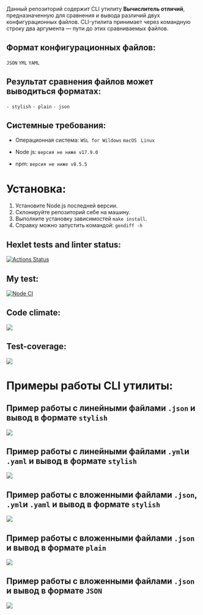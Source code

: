 Данный репозиторий содержит CLI утилиту **Вычислитель отличий**, предназначенную для сравнения и вывода различий двух конфигурационных файлов.
CLI-утилита принимает через командную строку два аргумента — пути до этих сравниваемых файлов.

## Формат конфигурационных файлов:

`JSON`
`YML`
`YAML`

## Результат сравнения файлов может выводиться форматах:

`- stylish`
`- plain`
`- json`

## Системные требования:

- Операционная система:
  `WSL for Wildows`
  `macOS `
  `Linux`

- Node js:
  `версия не ниже v17.9.0`

- npm:
  `версия не ниже v8.5.5`

# Установка:

1. Установите Node.js последней версии.
2. Склонируйте репозиторий себе на машину.
3. Выполните установку зависимостей `make install`.
4. Справку можно запустить командой: `gendiff -h`

## Hexlet tests and linter status:

[![Actions Status](https://github.com/Starodubtcev/frontend-project-lvl2/workflows/hexlet-check/badge.svg)](https://github.com/Starodubtcev/frontend-project-lvl2/actions)

## My test:

[![Node CI](https://github.com/Starodubtcev/frontend-project-lvl2/actions/workflows/nodejs.yml/badge.svg)](https://github.com/Starodubtcev/frontend-project-lvl2/actions/workflows/nodejs.yml)

## Code climate:

<a href="https://codeclimate.com/github/Starodubtcev/frontend-project-lvl2/maintainability"><img src="https://api.codeclimate.com/v1/badges/ebd5b4f66a820ce8da9e/maintainability" /></a>

## Test-coverage:

<a href="https://codeclimate.com/github/Starodubtcev/frontend-project-lvl2/test_coverage"><img src="https://api.codeclimate.com/v1/badges/ebd5b4f66a820ce8da9e/test_coverage" /></a>

# Примеры работы CLI утилиты:

## Пример работы с линейными файлами `.json` и вывод в формате `stylish`

<a href="https://asciinema.org/a/2A4VfczuQVRXJNF0qXI2Do2zw" target="_blank"><img src="https://asciinema.org/a/2A4VfczuQVRXJNF0qXI2Do2zw.svg" /></a>

## Пример работы с линейными файлами `.yml`и `.yaml` и вывод в формате `stylish`

<a href="https://asciinema.org/a/iU9jCM9TPbUU2ZuPOQTIvTTZN" target="_blank"><img src="https://asciinema.org/a/iU9jCM9TPbUU2ZuPOQTIvTTZN.svg" /></a>

## Пример работы с вложенными файлами `.json`, `.yml`и `.yaml` и вывод в формате `stylish`

<a href="https://asciinema.org/a/CDxtbrFwD51oVu3Snd5gxhhbE" target="_blank"><img src="https://asciinema.org/a/CDxtbrFwD51oVu3Snd5gxhhbE.svg" /></a>

## Пример работы с вложенными файлами `.json` и вывод в формате `plain`

<a href="https://asciinema.org/a/dBqWtV0iA7CJnPvkkxtDMJPU3" target="_blank"><img src="https://asciinema.org/a/dBqWtV0iA7CJnPvkkxtDMJPU3.svg" /></a>

## Пример работы с вложенными файлами `.json` и вывод в формате `JSON`

<a href="https://asciinema.org/a/FuxWLEYYfOMDkJrnOKYtCxOQM" target="_blank"><img src="https://asciinema.org/a/FuxWLEYYfOMDkJrnOKYtCxOQM.svg" /></a>

